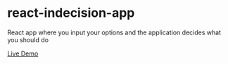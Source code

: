 # react-indecision-app
React app where you input your options and the application decides what you should do

[Live Demo](https://omar-indecision-app-ceca6.web.app/)
